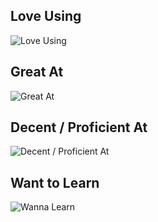 ## Love Using

![Love Using](
https://skillicons.dev/icons?i=svelte,rust,ts,nodejs,pnpm,vite,neovim&perline=6
)


## Great At

![Great At](
https://skillicons.dev/icons?i=c,cs,cpp,css,html,js,express,react,tailwind,r,vscode,solidjs,nextjs&perline=6
)


## Decent / Proficient At

![Decent / Proficient At](
https://skillicons.dev/icons?i=sass,regex,py,prisma,postman,ocaml,kotlin,docker,dart,arduino,androidstudio&perline=6
)

## Want to Learn

![Wanna Learn](
https://skillicons.dev/icons?i=wasm,vue,vuetify,unreal,ubuntu,swift,scala,remix,redux,redis,pytorch,ocaml,lua,lit,linux,htmx,haskell,go,graphql,elixir,dotnet,bash,astro,alpinejs&perline=6
)
